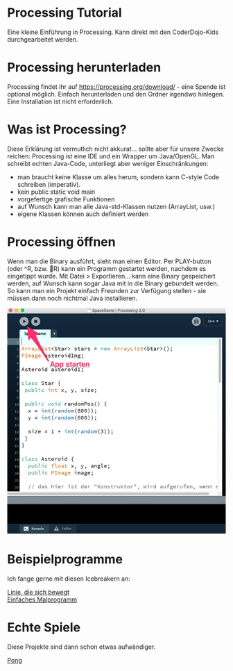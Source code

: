 # Processing Tutorial

Eine kleine Einführung in Processing. Kann direkt mit den CoderDojo-Kids durchgearbeitet werden.

# Processing herunterladen

Processing findet ihr auf https://processing.org/download/ - eine Spende ist optional möglich. Einfach herunterladen und den Ordner irgendwo hinlegen. Eine Installation ist nicht erforderlich.

# Was ist Processing?

Diese Erklärung ist vermutlich nicht akkurat... sollte aber für unsere Zwecke reichen: Processing ist eine IDE und ein Wrapper um Java/OpenGL. Man schreibt echten Java-Code, unterliegt aber weniger Einschränkungen:

* man braucht keine Klasse um alles herum, sondern kann C-style Code schreiben (imperativ).
* kein public static void main
* vorgefertige grafische Funktionen
* auf Wunsch kann man alle Java-std-Klassen nutzen (ArrayList, usw.)
* eigene Klassen können auch definiert werden

# Processing öffnen

Wenn man die Binary ausführt, sieht man einen Editor. Per PLAY-button (oder ^R, bzw. R) kann ein Programm gestartet werden, nachdem es eingetippt wurde. Mit Datei > Exportieren... kann eine Binary gespeichert werden, auf Wunsch kann sogar Java mit in die Binary gebundelt werden. So kann man ein Projekt einfach Freunden zur Verfügung stellen - sie müssen dann noch nichtmal Java installieren.

![Ansicht der IDE](images/ide.jpg)

# Beispielprogramme

Ich fange gerne mit diesen Icebreakern an:

[Linie, die sich bewegt](linie_in_bewegung.md)  
[Einfaches Malprogramm](malen.md)

# Echte Spiele

Diese Projekte sind dann schon etwas aufwändiger.

[Pong](pong.md)  
